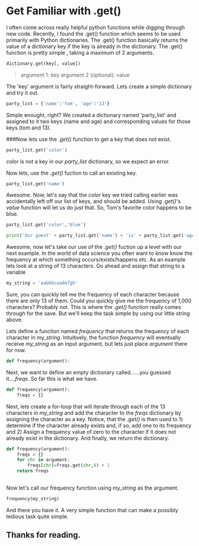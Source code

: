 # Get Familiar with .get()


I often come across really helpful python functions while digging through new code. Recently, I found the .get() function which seems to be used primarily with Python dictionaries. The .get() function basically returns the value of a dictionary key if the key is already in the dictionary. The .get() function is pretty simple , taking a maximum of 2 arguments.

```python
dictionary.get(key[, value])
```

> argument 1: key
> argument 2 (optional): value

The 'key' argument is fairly straight-forward. Lets create a simple dictionary and try it out.


```python
party_list = {'name':'tom', 'age':'13'}
```

Simple enought, right? We created a dictionary named 'party_list' and assigned to it two keys (name and age) and corresponding values for those keys (tom and 13).

###Now lets use the *.get()* function to get a key that does not exist.

```python
party_list.get('color')
```

*color* is not a key in our *party_list* dictionary, so we expect an error.

Now lets, use the *.get()* fuction to call an existing key.

```python
party_list.get('name')
```

Awesome. Now, let's say that the *color* key we tried calling earlier was accidentally left off our list of keys, and should be added. Using *.get()*'s *value* function will let us do just that. So, Tom's favorite color happens to be blue.

```python
party_list.get('color','blue')

print('Our guest' + party_list.get('name') + 'is' + party_list.get('age') + 'years old and loves the color' + party_list.get('color'))
```

Awesome, now let's take our use of the *.get()* fuction up a level with our next example. In the world of data science you often want to know know the frequency at which something occurs/exists/happens etc. As an example lets look at a string of 13 characters. Go ahead and assign that string to a variable

```python
my_string = 'aabbbcaadefgh'
```
Sure, you can quickly tell me the frequency of each character because there are only 13 of them. Could you quickly give me the frequency of 1,000 characters? Probably not. This is where the *.get()* function really comes through for the save. But we'll keep the task simple by using our little string above.

Lets define a function named *frequency* that returns the frequency of each character in *my_string*. Intuitively, the function *frequency* will eventually receive *my_string* as an input argument, but lets just place *argument* there for now.

```python
def frequency(argument):
```

Next, we want to define an empty dictionary called......you guessed it....*freqs*. So far this is what we have.

```python
def frequency(argument):
	freqs = {}
```

Next, lets create a for-loop that will iterate through each of the 13 characters in *my_string* and add the character to the *freqs* dictionary by assigning the character as a key. Notice, that the *.get()* is then used to 1) determine if the character already exists and, if so, add one to its frequency and 2) Assign a frequency value of zero to the character if it does not already exist in the dictionary. And finally, we return the dictionary.
	
```python
def frequency(argument):
	freqs = {}
	for chr in argument:
		freqs[chr]=freqs.get(chr,0) + 1
	return freqs
	
```

Now let's call our frequency function using *my_string* as the argument.

```python
frequency(my_string)
```

And there you have it. A very simple function that can make a possibly tedious task quite simple.

## Thanks for reading.




